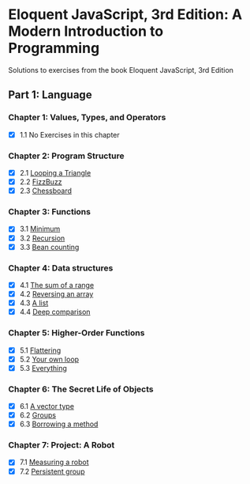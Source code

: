 # Eloquent JavaScript, 3rd Edition: A Modern Introduction to Programming

Solutions to exercises from the book Eloquent JavaScript, 3rd Edition

## Part 1: Language

### Chapter 1: Values, Types, and Operators

-   [x] 1.1 No Exercises in this chapter

### Chapter 2: Program Structure

-   [x] 2.1 [Looping a Triangle](./2-program-structure/looping-a-triangle.js/)
-   [x] 2.2 [FizzBuzz](./2-program-structure/fizzbuzz.js/)
-   [x] 2.3 [Chessboard](./2-program-structure/chessboard.js/)

### Chapter 3: Functions

-   [x] 3.1 [Minimum](./3-functions/minimum.js)
-   [x] 3.2 [Recursion](./3-functions/recursion.js)
-   [x] 3.3 [Bean counting](./3-functions/bean-counting.js)

### Chapter 4: Data structures

-   [x] 4.1 [The sum of a range](./4-data-structures/the-sum-of-a-range.js)
-   [x] 4.2 [Reversing an array](./4-data-structures/reversing-an-array.js)
-   [x] 4.3 [A list](./4-data-structures/a-list.js)
-   [x] 4.4 [Deep comparison](./4-data-structures/deep-comparison.js)

### Chapter 5: Higher-Order Functions

-   [x] 5.1 [Flattering](./5-higher-order-functions/flattering.js)
-   [x] 5.2 [Your own loop](./5-higher-order-functions/your-own-loop.js)
-   [x] 5.3 [Everything](./5-higher-order-functions/everything.js)

### Chapter 6: The Secret Life of Objects

-   [x] 6.1 [A vector type](./6-the-secret-life-of-objects/a-vector-type.js)
-   [x] 6.2 [Groups](./6-the-secret-life-of-objects/groups.js)
-   [x] 6.3 [Borrowing a method](./6-the-secret-life-of-objects/borrowing-a-method.js)

### Chapter 7: Project: A Robot

-   [x] 7.1 [Measuring a robot](./7-a-robot/measuring-a-robot.js)
-   [x] 7.2 [Persistent group](./7-a-robot/persistent-group.js)